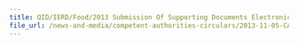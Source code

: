 ```yaml
---
title: QID/IERD/Food/2013 Submission Of Supporting Documents Electronically For TadeNet® Declarations For Import, Export & Transhipment Of Food
file_url: /news-and-media/competent-authorities-circulars/2013-11-05-CA.pdf
---
```

